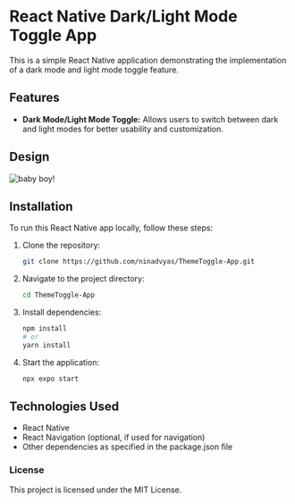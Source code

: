 # React Native Dark/Light Mode Toggle App

This is a simple React Native application demonstrating the implementation of a dark mode and light mode toggle feature.

## Features

- **Dark Mode/Light Mode Toggle:** Allows users to switch between dark and light modes for better usability and customization.

## Design
![baby boy!](https://github.com/ninadvyas/ThemeToggle-App/assets/115214615/4df098a6-7282-4959-a74a-49e426c47f0b)


## Installation

To run this React Native app locally, follow these steps:

1. Clone the repository:
     ```bash
   git clone https://github.com/ninadvyas/ThemeToggle-App.git
   
2. Navigate to the project directory:
     ```bash
    cd ThemeToggle-App

4. Install dependencies:
    ```bash
   npm install
    # or
    yarn install

5. Start the application:
     ```bash
   npx expo start

## Technologies Used

- React Native
- React Navigation (optional, if used for navigation)
- Other dependencies as specified in the package.json file

### License

This project is licensed under the MIT License.


